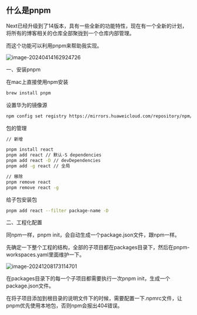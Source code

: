 ## 什么是pnpm

Next已经升级到了14版本，具有一些全新的功能特性，现在有一个全新的计划，将所有的博客相关的仓库全部聚拢到一个仓库内部管理。

而这个功能可以利用pnpm来帮助我实现。

![image-20240414162924726](https://src.wuh.site/2024-04/2024-04-14-082928.png)

一、安装pnpm

在mac上直接使用npm安装

```bash
brew install pnpm
```



设置华为的镜像源

```bash
npm config set registry https://mirrors.huaweicloud.com/repository/npm/
```



包的管理

```bash
// 新增

pnpm install react
pnpm add react // 默认-S dependencies
pnpm add react -D // devDependencies
pnpm add -g react // 全局

// 移除
pnpm remove react
pnpm remove react -g
```



给子包安装包

```bash
pnpm add react --filter package-name -D
```





二、工程化配置

同npm一样，pnpm init，会自动生成一个package.json文件，跟npm一样。

先确定一下整个工程的结构，全部的子项目都在packages目录下，然后在pnpm-workspaces.yaml里面维护一下。



![image-20241208173114701](https://src.wuh.site/2024-11/2024-12-08-093146.png)

在packages目录下的每一个子项目都需要执行一次pnpm init，生成一个package.json文件。

在将子项目添加到根目录的说明文件下的时候，需要配置一下.npmrc文件，让pnpm优先使用本地包，否则npm会报出404错误。
